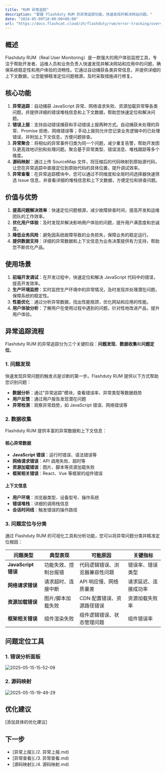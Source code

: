 ```yaml
---
title: "RUM 异常追踪"
description: "掌握 Flashduty RUM 的异常追踪功能，快速发现并解决网站问题。"
date: "2024-05-09T10:00:00+08:00"
url: "https://docs.flashcat.cloud/zh/flashduty/rum/error-tracking/overview"
---
```


## 概述

Flashduty RUM（Real User Monitoring）是一款强大的用户体验监控工具，专注于帮助开发者、运维人员和业务负责人快速发现并解决网站和应用中的问题，确保系统稳定性和用户体验的流畅性。它通过自动捕获各类异常信息，并提供详细的上下文数据，让您能够精准定位问题根源，及时采取措施进行修复。

## 核心功能

1. **异常追踪**：自动捕获 JavaScript 异常、网络请求失败、资源加载异常等各类问题，并提供详细的错误堆栈信息和上下文数据，帮助您快速定位和解决问题。
2. **错误上报**：支持自动错误捕获和手动错误上报两种方式。自动捕获未处理的异常、Promise 拒绝、网络错误等；手动上报则允许您记录业务逻辑中的已处理错误，并附加上下文信息，方便问题排查。
3. **异常聚合**：将相似的异常事件归类为同一个问题，减少重复告警，帮助开发团队更高效地识别和处理问题。聚合基于异常类型、错误消息、堆栈跟踪等多个维度。
4. **源码映射**：通过上传 SourceMap 文件，将压缩后的代码映射到原始源代码，让您在异常追踪中直接定位到原始代码的具体位置，提升调试效率。
5. **异常查看**：在异常追踪模块中，您可以通过不同维度和全局时间选择器快速筛选 Issue 信息，并查看详细的堆栈信息和上下文数据，方便定位和排查问题。

## 价值与优势

1. **提高问题解决效率**：快速定位问题根源，减少故障排查时间，提高开发和运维团队的工作效率。
2. **优化用户体验**：及时发现并解决影响用户体验的问题，提升用户满意度和忠诚度。
3. **降低业务风险**：避免因系统故障导致的业务损失，保障业务的稳定运行。
4. **提供数据支持**：详细的异常数据和上下文信息为业务决策提供有力支持，帮助您不断优化产品。

## 使用场景

1. **前端开发调试**：在开发过程中，快速定位和解决 JavaScript 代码中的错误，提高开发效率。
2. **生产环境监控**：实时监控生产环境中的异常情况，及时发现并处理潜在问题，保障系统的稳定性。
3. **性能优化**：通过分析异常数据，找出性能瓶颈，优化网站和应用的性能。
4. **用户体验分析**：了解用户在使用过程中遇到的问题，针对性地改进产品，提升用户体验。

## 异常追踪流程

Flashduty RUM 的异常追踪分为三个关键阶段：**问题发现**、**数据收集**和**问题定位**。

### 1. 问题发现

快速发现异常问题的触发点是诊断的第一步。Flashduty RUM 提供以下方式帮助您识别问题：

- **数据分析**：通过"异常追踪"模块，查看错误率、异常类型等数据趋势
- **用户反馈**：通过用户报告发现潜在问题
- **异常检测**：观察异常趋势，如 JavaScript 错误、网络错误等

### 2. 数据收集

Flashduty RUM 提供丰富的异常数据和上下文信息：

#### 核心异常数据

- **JavaScript 错误**：运行时错误、语法错误等
- **网络请求错误**：API 调用失败、超时等
- **资源加载错误**：图片、脚本等资源加载失败
- **框架相关错误**：React、Vue 等框架的组件错误

#### 上下文信息

- **用户环境**：浏览器类型、设备型号、操作系统
- **错误堆栈**：详细的调用栈信息
- **会话时间线**：触发错误的操作路径

### 3. 问题定位与分类

通过 Flashduty RUM 的可视化工具和分析功能，您可以将异常问题分类并精准定位根因：

| 问题类型            | 典型表现             | 可能原因                       | 关键指标             |
| ------------------- | -------------------- | ------------------------------ | -------------------- |
| **JavaScript 错误** | 功能失效、控制台报错 | 代码逻辑错误、浏览器兼容性问题 | 错误率、错误类型     |
| **网络请求错误**    | 请求超时、连接中断   | API 响应慢、网络质量差         | 请求延迟、连接成功率 |
| **资源加载错误**    | 图片/脚本加载失败    | CDN 配置错误、资源路径错误     | 资源加载失败率       |
| **框架相关错误**    | 组件渲染失败         | 组件逻辑错误、状态管理问题     | 组件错误率           |

## 问题定位工具

### 1. 错误分析面板

![2025-05-15-15-52-09](https://docs-cdn.flashcat.cloud/imges/png/7eaffcd3d631d03ffb553f8956ff94ac.png)

### 2. 源码映射

![2025-05-15-19-49-29](https://docs-cdn.flashcat.cloud/imges/png/551f3fdc7eef25ac2888f71db87b9f69.png)

## 优化建议

[添加具体的优化建议]

## 下一步

- [异常上报](./2. 异常上报.md)
- [异常查看](./3. 异常查看.md)
- [源码映射](./4. 源码映射.md)

